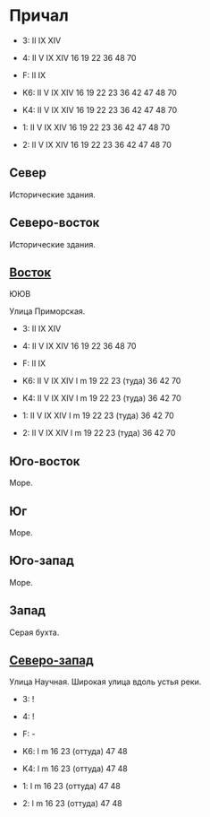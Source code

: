 # Причал

* 3:    II  IX  XIV
* 4:    II  V   IX  XIV 16  19  22  36  48  70
* F:    II  IX

* K6:   II  V   IX  XIV
        16  19  22  23  36  42  47  48  70
* K4:   II  V   IX  XIV
        16  19  22  23  36  42  47  48  70
* 1:    II  V   IX  XIV
        16  19  22  23  36  42  47  48  70
* 2:    II  V   IX  XIV
        16  19  22  23  36  42  47  48  70

## Север

Исторические здания.

## Северо-восток

Исторические здания.

## [Восток](./11505050.md)

ЮЮВ

Улица Приморская.

* 3:    II  IX  XIV
* 4:    II  V   IX  XIV 16  19  22  36  48  70
* F:    II  IX

* K6:   II  V   IX  XIV
        l   m
        19  22  23 (туда)   36  42  70
* K4:   II  V   IX  XIV
        l   m
        19  22  23 (туда)   36  42  70
* 1:    II  V   IX  XIV
        l   m
        19  22  23 (туда)   36  42  70
* 2:    II  V   IX  XIV
        l   m
        19  22  23 (туда)   36  42  70

## Юго-восток

Море.

## Юг

Море.

## Юго-запад

Море.

## Запад

Серая бухта.

## [Северо-запад](./11490030.md)

Улица Научная.
Широкая улица вдоль устья реки.

* 3:    !
* 4:    !
* F:    -

* K6:   l   m
        16  23 (оттуда) 47  48
* K4:   l   m
        16  23 (оттуда) 47  48
* 1:    l   m
        16  23 (оттуда) 47  48
* 2:    l   m
        16  23 (оттуда) 47  48
